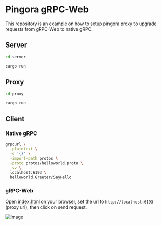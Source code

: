 # Pingora gRPC-Web

This repository is an example on how to setup pingora proxy to upgrade requests from gRPC-Web to native gRPC.

## Server

```bash
cd server

cargo run
```

## Proxy

```bash
cd proxy

cargo run
```

## Client

### Native gRPC

```bash
grpcurl \
  -plaintext \
  -d '{}' \
  -import-path protos \
  -proto protos/helloworld.proto \
  -vv \
  localhost:6193 \
  helloworld.Greeter/SayHello
```

### gRPC-Web

Open [index.html](https://github.com/davihsg/) on your browser, set the url to `http://localhost:6193` (proxy url), then click on send request.

![Image](https://github.com/user-attachments/assets/a2461114-5111-4647-a50d-d795044cc1fd)
